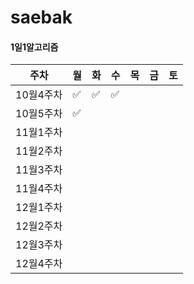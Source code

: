 # saebak


#### 1일1알고리즘

| 주차     | 월 | 화 | 수 | 목 | 금 | 토 |
|----------|----|----|----|----|----|----|
| 10월4주차 | ✅ | ✅ | ✅ |   |   |   |
| 10월5주차 | ✅  |   |   |   |   |   |
| 11월1주차 |   |   |   |   |   |   |
| 11월2주차 |   |   |   |   |   |   |
| 11월3주차 |   |   |   |   |   |   |
| 11월4주차 |   |   |   |   |   |   |
| 12월1주차 |   |   |   |   |   |   |
| 12월2주차 |   |   |   |   |   |   |
| 12월3주차 |   |   |   |   |   |   |
| 12월4주차 |   |   |   |   |   |   |
